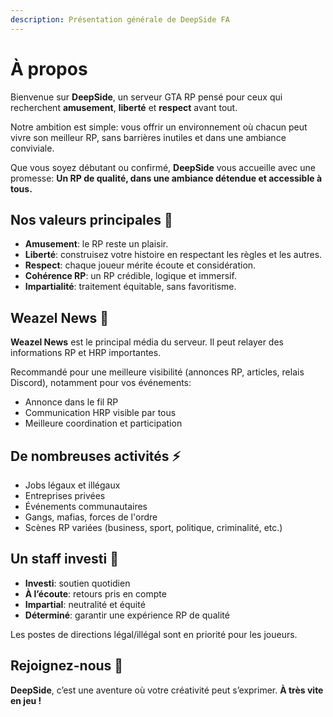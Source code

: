 ```yaml
---
description: Présentation générale de DeepSide FA
---
```


# À propos

Bienvenue sur **DeepSide**, un serveur GTA RP pensé pour ceux qui recherchent **amusement**, **liberté** et **respect** avant tout.

Notre ambition est simple: vous offrir un environnement où chacun peut vivre son meilleur RP, sans barrières inutiles et dans une ambiance conviviale.

Que vous soyez débutant ou confirmé, **DeepSide** vous accueille avec une promesse: **Un RP de qualité, dans une ambiance détendue et accessible à tous.**

## Nos valeurs principales 🎯
- **Amusement**: le RP reste un plaisir.
- **Liberté**: construisez votre histoire en respectant les règles et les autres.
- **Respect**: chaque joueur mérite écoute et considération.
- **Cohérence RP**: un RP crédible, logique et immersif.
- **Impartialité**: traitement équitable, sans favoritisme.

## Weazel News 📰
**Weazel News** est le principal média du serveur. Il peut relayer des informations RP et HRP importantes.

Recommandé pour une meilleure visibilité (annonces RP, articles, relais Discord), notamment pour vos événements:
- Annonce dans le fil RP
- Communication HRP visible par tous
- Meilleure coordination et participation

## De nombreuses activités ⚡
- Jobs légaux et illégaux
- Entreprises privées
- Événements communautaires
- Gangs, mafias, forces de l'ordre
- Scènes RP variées (business, sport, politique, criminalité, etc.)

## Un staff investi 🤝
- **Investi**: soutien quotidien
- **À l’écoute**: retours pris en compte
- **Impartial**: neutralité et équité
- **Déterminé**: garantir une expérience RP de qualité

Les postes de directions légal/illégal sont en priorité pour les joueurs.

## Rejoignez-nous 🚀
**DeepSide**, c’est une aventure où votre créativité peut s’exprimer. **À très vite en jeu !**


